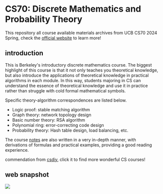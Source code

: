 # CS70: Discrete Mathematics and Probability Theory
This repository all course available materials archives from UCB CS70 2024 Spring, check the [official website](https://www.eecs70.org/) to learn more!
## introduction
This is Berkeley's introductory discrete mathematics course. The biggest highlight of this course is that it not only teaches you theoretical knowledge, but also introduce the applications of theoretical knowledge in practical algorithms in each module. In this way, students majoring in CS can understand the essence of theoretical knowledge and use it in practice rather than struggle with cold formal mathematical symbols.

Specific theory-algorithm correspondences are listed below.

- Logic proof: stable matching algorithm
- Graph theory: network topology design
- Basic number theory: RSA algorithm
- Polynomial ring: error-correcting code design
- Probability theory: Hash table design, load balancing, etc.

The course [notes](https://github.com/Liu-Hong-Wei/UCB-CS70-Spring-2024-Course-Materials/tree/main/notes) are also written in a very in-depth manner, with derivations of formulas and practical examples, providing a good reading experience.

commendation from [csdiy](https://csdiy.wiki/en/%E6%95%B0%E5%AD%A6%E8%BF%9B%E9%98%B6/CS70/), click it to find more wonderful CS courses!

## web snapshot
![](https://github.com/Liu-Hong-Wei/UCB-CS70-Spring-2024-Course-Materials/blob/main/www.eecs70.org_.png)
